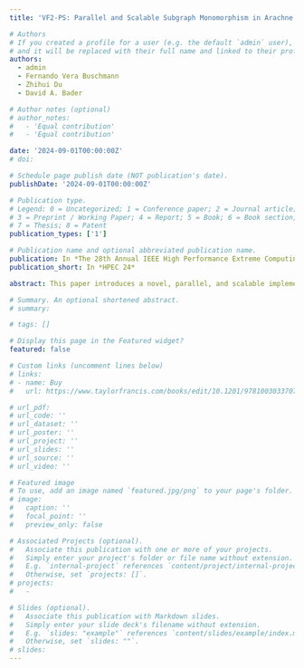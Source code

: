 ```yaml
---
title: 'VF2-PS: Parallel and Scalable Subgraph Monomorphism in Arachne'

# Authors
# If you created a profile for a user (e.g. the default `admin` user), write the username (folder name) here
# and it will be replaced with their full name and linked to their profile.
authors:
  - admin
  - Fernando Vera Buschmann
  - Zhihui Du
  - David A. Bader

# Author notes (optional)
# author_notes:
#   - 'Equal contribution'
#   - 'Equal contribution'

date: '2024-09-01T00:00:00Z'
# doi: 

# Schedule page publish date (NOT publication's date).
publishDate: '2024-09-01T00:00:00Z'

# Publication type.
# Legend: 0 = Uncategorized; 1 = Conference paper; 2 = Journal article;
# 3 = Preprint / Working Paper; 4 = Report; 5 = Book; 6 = Book section;
# 7 = Thesis; 8 = Patent
publication_types: ['1']

# Publication name and optional abbreviated publication name.
publication: In *The 28th Annual IEEE High Performance Extreme Computing Conferenc*
publication_short: In *HPEC 24*

abstract: This paper introduces a novel, parallel, and scalable implementation of the VF2 algorithm for subgraph monomorphism developed in the high-productivity language Chapel. Efficient graph analysis in large and complex network datasets is crucial across numerous scientific domains. We address this need through our enhanced VF2 implementation, widely utilized in subgraph matching, and integrating it into Arachne—a Python-accessible, open-source, large-scale graph analysis framework. Leveraging the parallel computing capabilities of modern hardware architectures, our implementation achieves significant performance improvements. Benchmarks on synthetic and real-world datasets, including social, communication, and neuroscience networks, demonstrate speedups of up to 97X on 128 cores, compared to existing Python-based tools like NetworkX and DotMotif, which do not exploit parallelization. Our results on large-scale graphs demonstrate scalability and efficiency, establishing it as a viable tool for subgraph monomorphism, the backbone of numerous graph analytics such as motif counting and enumeration. Arachne, including our VF2 implementation, can be found on GitHub\: https://github.com/Bears-R-Us/arkouda-njit.

# Summary. An optional shortened abstract.
# summary:

# tags: []

# Display this page in the Featured widget?
featured: false

# Custom links (uncomment lines below)
# links:
# - name: Buy
#   url: https://www.taylorfrancis.com/books/edit/10.1201/9781003033707/massive-graph-analytics-david-bader

# url_pdf:
# url_code: ''
# url_dataset: ''
# url_poster: ''
# url_project: ''
# url_slides: ''
# url_source: ''
# url_video: ''

# Featured image
# To use, add an image named `featured.jpg/png` to your page's folder.
# image:
#   caption: ''
#   focal_point: ''
#   preview_only: false

# Associated Projects (optional).
#   Associate this publication with one or more of your projects.
#   Simply enter your project's folder or file name without extension.
#   E.g. `internal-project` references `content/project/internal-project/index.md`.
#   Otherwise, set `projects: []`.
# projects:
#   -

# Slides (optional).
#   Associate this publication with Markdown slides.
#   Simply enter your slide deck's filename without extension.
#   E.g. `slides: "example"` references `content/slides/example/index.md`.
#   Otherwise, set `slides: ""`.
# slides:
---
```


<!-- {{% callout note %}}
Click the _Cite_ button above to demo the feature to enable visitors to import publication metadata into their reference management software.
{{% /callout %}}

{{% callout note %}}
Create your slides in Markdown - click the _Slides_ button to check out the example.
{{% /callout %}}

Supplementary notes can be added here, including [code, math, and images](https://wowchemy.com/docs/writing-markdown-latex/). -->
